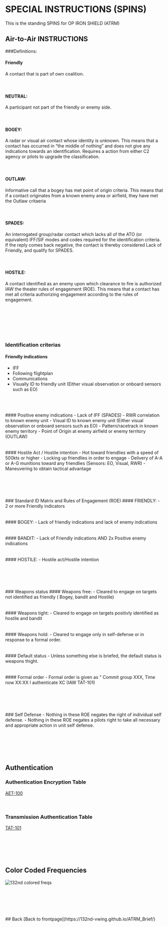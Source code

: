 # SPECIAL INSTRUCTIONS (SPINS)
This is the standing SPINS for OP IRON SHIELD  (ATRM)


## Air-to-Air INSTRUCTIONS

###Definitions:

#### Friendly 
A contact that is part of own coalition.
<br>
<br>
<br>
#### NEUTRAL:
A participant not part of the friendly or enemy side.
<br>
<br>
<br>
#### BOGEY:
A radar or visual air contact whose identity is unknown.
This means that a contact has occurred in “the middle of nothing” and does not give any 
indications towards an identification. Requires a action from either C2 agency or pilots to upgrade the classification.
<br>
<br>
<br>
#### OUTLAW:
Informative call that a bogey has met point of origin criteria.
This means that if a contact originates from a known enemy area or airfield, they have
met the Outlaw critaeria
<br>
<br>
<br>
#### SPADES: 
An interrogated group/radar contact which lacks all of the ATO (or
equivalent) IFF/SIF modes and codes required for the identification criteria.
 If the reply comes back negative, the
contact is thereby considered Lack of Friendly, and qualify for SPADES.
<br>
<br>
<br>
#### HOSTILE:
A contact identified as an enemy upon which clearance to fire is
authorized IAW the theater rules of engagement (ROE).
This means that a contact has met all criteria authorizing engagement according to the
rules of engagement.
<br>
<br> 
<br>
<br>
<br>
<br>
<br>
### Identification criterias
#### Friendly indications
- IFF
- Following flightplan
- Communications
- Visually ID to friendly unit (Either visual observation or onboard sensors such as EO)
<br>
<br>
<br>
#### Positive enemy indications
- Lack of IFF (SPADES)
- RWR correlation to known enemy unit
- Visual ID to known enemy unit (Either visual observation or onboard sensors such as EO)
- Pattern/racetrack in known enemy territory
- Point of Origin at enemy airfield or enemy territory (OUTLAW)
<br>
<br>
<br>
#### Hostile Act / Hostile intention
- Hot toward friendlies with a speed of 500kts or higher
- Locking up friendlies in order to engage
- Delivery of A-A or A-G munitions toward any friendlies  (Sensors: EO, Visual, RWR)
- Maneuvering to obtain tactical advantage
<br>
<br>
<br>
<br>
<br>
<br>
### Standard ID Matrix and Rules of Engagement (ROE)
#### FRIENDLY:
- 2 or more Friendly indicators
<br>
<br>
<br>
#### BOGEY:
- Lack of friendly indications and lack of enemy indications
<br>
<br>
<br>
#### BANDIT:
- Lack of Friendly indications AND 2x Positive enemy indications
<br>
<br>
<br>
#### HOSTILE:
- Hostile act/Hostile intention 
<br>
<br>
<br>
<br>
<br>
<br>
### Weapons status
#### Weapons free:
- Cleared to engage on targets not identified as friendly ( Bogey, bandit and Hostile)
<br>
<br>
<br>
#### Weapons tight:
- Cleared to engage on targets positivly identified as hostile and bandit
<br>
<br>
<br>
#### Weapons hold:
- Cleared to engage only in self-defense or in response to a formal order.
<br>
<br>
<br>
#### Default status
- Unless something else is briefed, the default status is weapons thight.
<br>
<br>
<br>
#### Formal order
- Formal order is given as " Commit group XXX, Time now XX:XX I authenticate XC (IAW TAT-101)
<br>
<br>
<br>
<br>
<br>
<br>
### Self Defense
- Nothing in these ROE negates the right of individual self defense. 
- Nothing in these ROE negates a pilots right to take all necessary and appropriate action in unit self defense.
<br>
<br>
<br>
<br>
<br>
<br>

## Authentication
### Authentication Encryption Table
[AET-100](https://www.dropbox.com/s/b6mbo7fw2wvnkfi/AET-100_RAMROD_v1.1.pdf?dl=0)
<br>
<br>
<br>
### Transmission Authentication Table
[TAT-101](https://www.dropbox.com/s/6aplu5oktunvclm/TAT-101_V1.2.pdf?dl=0)
<br>
<br>
<br>
<br>
<br>
<br>
## Color Coded Frequencies

![132nd colored freqs](/ATRM_Brief/Files/Pictures/Frequencys.PNG)


<br>
<br>
<br>
<br>
<br>
## Back
[Back to frontpage](https://132nd-vwing.github.io/ATRM_Brief/)